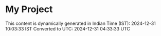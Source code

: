 # My Project

This content is dynamically generated in Indian Time (IST): 2024-12-31 10:03:33 IST
Converted to UTC: 2024-12-31 04:33:33 UTC
